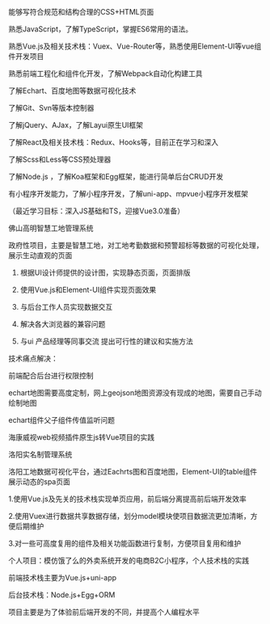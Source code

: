 

能够写符合规范和结构合理的CSS+HTML页面

熟悉JavaScript，了解TypeScript，掌握ES6常用的语法。

熟悉Vue.js及相关技术栈：Vuex、Vue-Router等，熟悉使用Element-UI等vue组件开发项目

熟悉前端工程化和组件化开发，了解Webpack自动化构建工具

了解Echart、百度地图等数据可视化技术

了解Git、Svn等版本控制器

了解jQuery、AJax，了解Layui原生UI框架

了解React及相关技术栈：Redux、Hooks等，目前正在学习和深入

了解Scss和Less等CSS预处理器

了解Node.js ，了解Koa框架和Egg框架，能进行简单后台CRUD开发

有小程序开发能力，了解小程序开发，了解uni-app、mpvue小程序开发框架

（最近学习目标：深入JS基础和TS，迎接Vue3.0准备）





























佛山高明智慧工地管理系统

政府性项目，主要是智慧工地，对工地考勤数据和预警超标等数据的可视化处理，展示生动直观的页面

1. 根据UI设计师提供的设计图，实现静态页面，页面排版

2. 使用Vue.js和Element-UI组件实现页面效果

3. 与后台工作人员实现数据交互

4. 解决各大浏览器的兼容问题

5. 与ui 产品经理等同事交流 提出可行性的建议和实施方法

技术痛点解决：

前端配合后台进行权限控制

echart地图需要高度定制，网上geojson地图资源没有现成的地图，需要自己手动绘制地图

echart组件父子组件传值监听问题 

海康威视web视频插件原生js转Vue项目的实践





洛阳实名制管理系统

洛阳工地数据可视化平台，通过Eachrts图和百度地图，Element-UI的table组件展示动态的spa页面

1.使用Vue.js及先关的技术栈实现单页应用，前后端分离提高前后端开发效率

2.使用Vuex进行数据共享数据存储，划分model模块使项目数据流更加清晰，方便后期维护

3.对一些可高度复用的组件及相关功能函数进行复制，方便项目复用和维护





个人项目：模仿饿了么的外卖系统开发的电商B2C小程序，个人技术栈的实践

前端技术栈主要为Vue.js+uni-app

后台技术栈：Node.js+Egg+ORM

项目主要是为了体验前后端开发的不同，并提高个人编程水平

